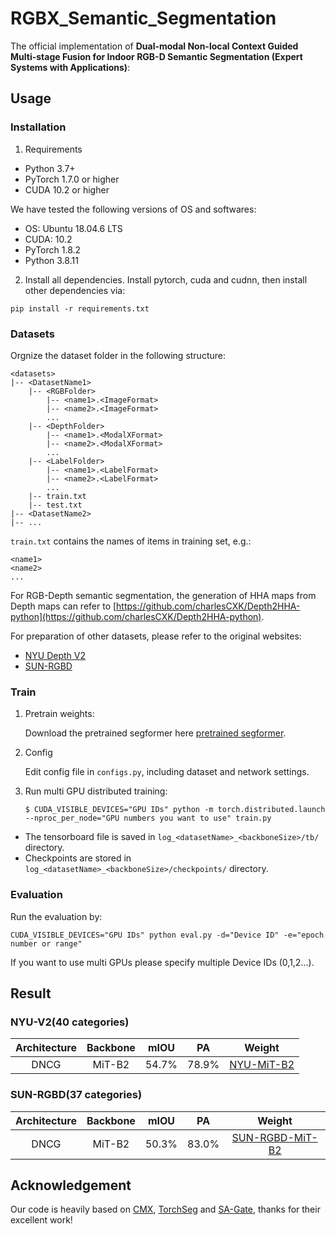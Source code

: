 # RGBX_Semantic_Segmentation

The official implementation of **Dual-modal Non-local Context Guided Multi-stage Fusion for Indoor RGB-D Semantic Segmentation (Expert Systems with Applications)**:

[//]: # (More details can be found in our paper [[**PDF**]&#40;https://arxiv.org/pdf/2203.04838.pdf&#41;].)


## Usage
### Installation
1. Requirements

- Python 3.7+
- PyTorch 1.7.0 or higher
- CUDA 10.2 or higher

We have tested the following versions of OS and softwares:

- OS: Ubuntu 18.04.6 LTS
- CUDA: 10.2
- PyTorch 1.8.2
- Python 3.8.11

2. Install all dependencies.
Install pytorch, cuda and cudnn, then install other dependencies via:
```shell
pip install -r requirements.txt
```

### Datasets

Orgnize the dataset folder in the following structure:
```shell
<datasets>
|-- <DatasetName1>
    |-- <RGBFolder>
        |-- <name1>.<ImageFormat>
        |-- <name2>.<ImageFormat>
        ...
    |-- <DepthFolder>
        |-- <name1>.<ModalXFormat>
        |-- <name2>.<ModalXFormat>
        ...
    |-- <LabelFolder>
        |-- <name1>.<LabelFormat>
        |-- <name2>.<LabelFormat>
        ...
    |-- train.txt
    |-- test.txt
|-- <DatasetName2>
|-- ...
```

`train.txt` contains the names of items in training set, e.g.:
```shell
<name1>
<name2>
...
```

For RGB-Depth semantic segmentation, the generation of HHA maps from Depth maps can refer to [https://github.com/charlesCXK/Depth2HHA-python](https://github.com/charlesCXK/Depth2HHA-python).

For preparation of other datasets, please refer to the original websites:
- [NYU Depth V2](https://cs.nyu.edu/~silberman/datasets/nyu_depth_v2.html)
- [SUN-RGBD](https://rgbd.cs.princeton.edu/)

### Train
1. Pretrain weights:

    Download the pretrained segformer here [pretrained segformer](https://drive.google.com/drive/folders/10XgSW8f7ghRs9fJ0dE-EV8G2E_guVsT5?usp=sharing).

2. Config

    Edit config file in `configs.py`, including dataset and network settings.

3. Run multi GPU distributed training:
    ```shell
    $ CUDA_VISIBLE_DEVICES="GPU IDs" python -m torch.distributed.launch --nproc_per_node="GPU numbers you want to use" train.py
    ```

- The tensorboard file is saved in `log_<datasetName>_<backboneSize>/tb/` directory.
- Checkpoints are stored in `log_<datasetName>_<backboneSize>/checkpoints/` directory.

### Evaluation
Run the evaluation by:
```shell
CUDA_VISIBLE_DEVICES="GPU IDs" python eval.py -d="Device ID" -e="epoch number or range"
```
If you want to use multi GPUs please specify multiple Device IDs (0,1,2...).


## Result

### NYU-V2(40 categories)
|  Architecture   | Backbone | mIOU  |  PA   | Weight |
|:---------------:|:---:|:-----:|:-----:| :---:|
| DNCG | MiT-B2 | 54.7% | 78.9% | [NYU-MiT-B2](https://drive.google.com/file/d/1ZEEevwu5rv4wkWue28mMS0WIxXxICuoL/view?usp=sharing) |


### SUN-RGBD(37 categories)
|  Architecture   | Backbone | mIOU  |  PA   | Weight |
|:---------------:|:---:|:-----:|:-----:| :---:|
| DNCG | MiT-B2 | 50.3% | 83.0% | [SUN-RGBD-MiT-B2](https://drive.google.com/file/d/1hlyglGnEB0pnWXfHPtBtCGGlKMDh2K--/view?usp=sharing) |


[//]: # (## Publication)

[//]: # (If you find this repo useful, please consider referencing the following paper:)

[//]: # (```)

[//]: # (@article{zhang2023cmx,)

[//]: # (  title={CMX: Cross-modal fusion for RGB-X semantic segmentation with transformers},)

[//]: # (  author={Zhang, Jiaming and Liu, Huayao and Yang, Kailun and Hu, Xinxin and Liu, Ruiping and Stiefelhagen, Rainer},)

[//]: # (  journal={IEEE Transactions on Intelligent Transportation Systems},)

[//]: # (  year={2023})

[//]: # (})

[//]: # (```)

## Acknowledgement

Our code is heavily based on [CMX](https://github.com/huaaaliu/rgbx_semantic_segmentation), [TorchSeg](https://github.com/ycszen/TorchSeg) and [SA-Gate](https://github.com/charlesCXK/RGBD_Semantic_Segmentation_PyTorch), thanks for their excellent work!

